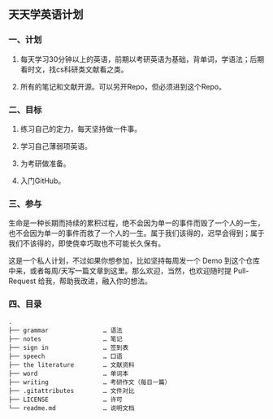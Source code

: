 ## 天天学英语计划

### 一、计划

1. 每天学习30分钟以上的英语，前期以考研英语为基础，背单词，学语法；后期看时文，找cs科研类文献看之类。

2. 所有的笔记和文献开源。可以另开Repo，但必须进到这个Repo。

### 二、目标

1. 练习自己的定力，每天坚持做一件事。

2. 学习自己薄弱项英语。

3. 为考研做准备。

4. 入门GitHub。

### 三、参与

生命是一种长期而持续的累积过程，绝不会因为单一的事件而毁了一个人的一生，也不会因为单一的事件而救了一个人的一生。属于我们该得的，迟早会得到；属于我们不该得的，即使侥幸巧取也不可能长久保有。

这是一个私人计划，不过如果你想参加，比如坚持每周发一个 Demo 到这个仓库中来，或者每周/天写一篇文章到这里。那么欢迎，当然，也欢迎随时提 Pull-Request 给我，帮助我改进，融入你的想法。
### 四、目录

```
.
├── grammar               … 语法  
├── notes                 … 笔记    
├── sign in               … 签到表 
├── speech                … 口语
├── the literature        … 文献资料 
├── word                  … 单词本  
├── writing               … 考研作文（每日一篇）
├── .gitattributes        … 文件对比
├── LICENSE               … 许可
└── readme.md             … 说明文档
```



